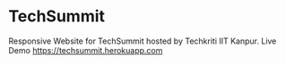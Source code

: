 # TechSummit
Responsive Website for TechSummit hosted by Techkriti IIT Kanpur.
Live Demo https://techsummit.herokuapp.com
